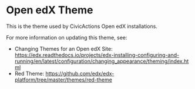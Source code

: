 # Open edX Theme

This is the theme used by CivicActions Open edX installations.

For more information on updating this theme, see:

* Changing Themes for an Open edX Site: https://edx.readthedocs.io/projects/edx-installing-configuring-and-running/en/latest/configuration/changing_appearance/theming/index.html
* Red Theme: https://github.com/edx/edx-platform/tree/master/themes/red-theme
